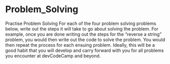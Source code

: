 # Problem_Solving
Practise Problem Solving
For each of the four problem solving problems below, write out the steps it will take to go about solving the problem. For example, once you are done writing out the steps for the “reverse a string” problem, you would then write out the code to solve the problem. You would then repeat the process for each ensuing problem. Ideally, this will be a good habit that you will develop and carry forward with you for all problems you encounter at devCodeCamp and beyond.